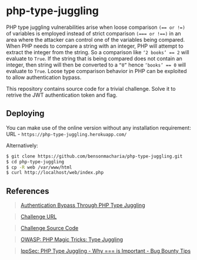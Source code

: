 # php-type-juggling
PHP type juggling vulnerabilities arise when loose comparison `(== or !=)` of variables is employed instead of strict comparison `(=== or !==)` in an area where the attacker can control one of the variables being compared. When PHP needs to compare a string with an integer, PHP will attempt to extract the integer from the string. So a comparison like `‘2 books’ == 2` will evaluate to `True`. If the string that is being compared does not contain an integer, then string will then be converted to a `“0”` hence `‘books’ == 0` will evaluate to `True`. Loose type comparison behavior in PHP can be exploited to allow authentication bypass.

This repository contains source code for a trivial challenge. Solve it to retrive the JWT authentication token and flag.

## Deploying
You can make use of the online version without any installation requirement: URL - `https://php-type-juggling.herokuapp.com/`

Alternatively:
```sh
$ git clone https://github.com/bensonmacharia/php-type-juggling.git
$ cd php-type-juggling
$ cp -R web /var/www/html
$ curl http://localhost/web/index.php
```

## References
> [Authentication Bypass Through PHP Type Juggling](https://bmacharia.com/2022/05/14/php-type-juggling/)

> [Challenge URL](https://php-type-juggling.herokuapp.com/)

> [Challenge Source Code](https://github.com/bensonmacharia/php-type-juggling)

> [OWASP: PHP Magic Tricks: Type Juggling](https://owasp.org/www-pdf-archive/PHPMagicTricks-TypeJuggling.pdf)

> [IppSec: PHP Type Juggling - Why === is Important - Bug Bounty Tips](https://www.youtube.com/watch?v=idC5SAsKhlE)


